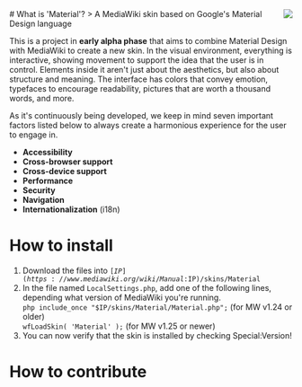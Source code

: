 <img src="https://travis-ci.org/codyn329/Material.svg?branch=master" align="right"/>
# What is 'Material'?
> A MediaWiki skin based on Google's Material Design language

This is a project in **early alpha phase** that aims to combine Material Design with MediaWiki to create a new skin. In the visual environment, everything is interactive, showing movement to support the idea that the user is in control. Elements inside it aren't just about the aesthetics, but also about structure and meaning. The interface has colors that convey emotion, typefaces to encourage readability, pictures that are worth a thousand words, and more. 

As it's continuously being developed, we keep in mind seven important factors listed below to always create a harmonious experience for the user to engage in. 
- **Accessibility**  
- **Cross-browser support**
- **Cross-device support**
- **Performance**
- **Security**
- **Navigation**
- **Internationalization** (i18n)

# How to install
1. Download the files into <code>[$IP](https://www.mediawiki.org/wiki/Manual:$IP)/skins/Material</code>
2. In the file named <code>LocalSettings.php</code>, add one of the following lines, depending what version of MediaWiki you're running. <br>```php include_once "$IP/skins/Material/Material.php";``` (for MW v1.24 or older) 
  <br>```wfLoadSkin( 'Material' );``` (for MW v1.25 or newer)
3. You can now verify that the skin is installed by checking Special:Version!

# How to contribute

